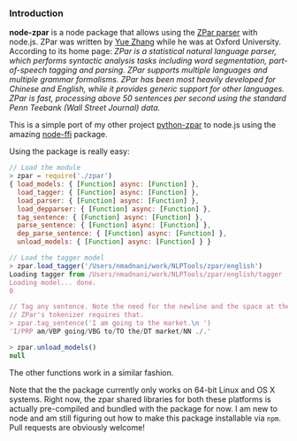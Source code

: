 ### Introduction

**node-zpar** is a node package that allows using the [ZPar parser](http://www.sutd.edu.sg/cmsresource/faculty/yuezhang/zpar.html) with node.js. ZPar was written by [Yue Zhang](http://www.sutd.edu.sg/yuezhang.aspx) while he was at Oxford University. According to its home page: *ZPar is a statistical natural language parser, which performs syntactic analysis tasks including word segmentation, part-of-speech tagging and parsing. ZPar supports multiple languages and multiple grammar formalisms. ZPar has been most heavily developed for Chinese and English, while it provides generic support for other languages. ZPar is fast, processing above 50 sentences per second using the standard Penn Teebank (Wall Street Journal) data.*

This is a simple port of my other project [python-zpar](https://github.com/desilinguist/python-zpar.git) to node.js using the amazing [node-ffi](https://github.com/node-ffi/node-ffi) package. 

Using the package is really easy:
```javascript
// Load the module
> zpar = require('./zpar')
{ load_models: { [Function] async: [Function] },
  load_tagger: { [Function] async: [Function] },
  load_parser: { [Function] async: [Function] },
  load_depparser: { [Function] async: [Function] },
  tag_sentence: { [Function] async: [Function] },
  parse_sentence: { [Function] async: [Function] },
  dep_parse_sentence: { [Function] async: [Function] },
  unload_models: { [Function] async: [Function] } }

// Load the tagger model
> zpar.load_tagger('/Users/nmadnani/work/NLPTools/zpar/english')
Loading tagger from /Users/nmadnani/work/NLPTools/zpar/english/tagger
Loading model... done.
0

// Tag any sentence. Note the need for the newline and the space at the end.
// ZPar's tokenizer requires that.
> zpar.tag_sentence('I am going to the market.\n ')
'I/PRP am/VBP going/VBG to/TO the/DT market/NN ./.'

> zpar.unload_models()
null
```

The other functions work in a similar fashion. 

Note that the the package currently only works on 64-bit Linux and OS X systems. Right now, the zpar shared libraries for both these platforms is actually pre-compiled and bundled with the package for now. I am new to node and am still figuring out how to make this package installable via `npm`. Pull requests are obviously welcome!
